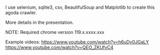 I use selenium, sqlite3, csv, BeautifulSoup and Matplotlib to create this agoda crawler.

More details in the presentation.

NOTE: Required chrome version 119.x.xxxx.xxx

Example videos:
https://www.youtube.com/watch?v=h6uDy0JGaLY
https://www.youtube.com/watch?v=QEO_ZKUfvC4
